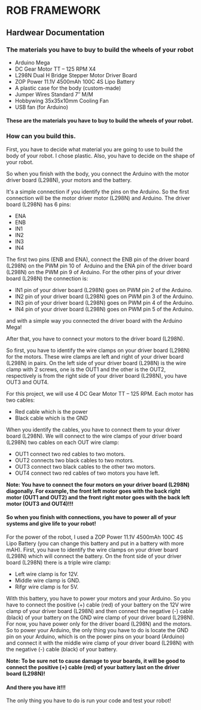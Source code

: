 # ROB FRAMEWORK


## Hardwear Documentation


### The materials you have to buy to build the wheels of your robot


* Arduino Mega
* DC Gear Motor TT – 125 RPM X4
* L298N Dual H Bridge Stepper Motor Driver Board
* ZOP Power 11.1V 4500mAh 100C 4S Lipo Battery
* A plastic case for the body (custom-made)
* Jumper Wires Standard 7″ M/M
* Hobbywing 35x35x10mm Cooling Fan
* USB fan (for Arduino)


#### These are the materials you have to buy to build the wheels of your robot.


### How can you build this.


First, you have to decide what material you are going to use to build the body of your robot. I chose plastic. Also, you have to decide on the shape of your robot.


So when you finish with the body, you connect the Arduino with the motor driver board (L298N), your motors and the battery.


It's a simple connection if you identify the pins on the Arduino.
So the first connection will be the motor driver motor (L298N) and Arduino. The driver board (L298N) has 6 pins:


* ENA
* ENB
* IN1
* IN2
* IN3
* IN4


The first two pins (ENB and ENA), connect the ENB pin of the driver board (L298N) on the PWM pin 10 of  Arduino and the ENA pin of the driver board (L298N) on the PWM pin 9 of Arduino. For the other pins of your driver board (L298N) the connection is:


* IN1 pin of your driver board (L298N) goes on PWM pin 2 of the Arduino.
* IN2 pin of your driver board (L298N) goes on PWM pin 3 of the Arduino.
* IN3 pin of your driver board (L298N) goes on PWM pin 4 of the Arduino.
* IN4 pin of your driver board (L298N) goes on PWM pin 5 of the Arduino.


and with a simple way you connected the driver board with the Arduino Mega!


After that, you have to connect your motors to the driver board (L298N).


So first, you have to identify the wire clamps on your driver board (L298N) for the motors. These wire clamps are left and right of your driver board (L298N) in pairs. On the left side of your driver board (L298N) is the wire clamp with 2 screws, one is the OUT1 and the other is the OUT2, respectively is from the right side of your driver board (L298N), you have OUT3 and OUT4.


For this project, we will use 4 DC Gear Motor TT – 125 RPM. Each motor has two cables:


* Red cable which is the power
* Black cable which is the GND


When you identify the cables, you have to connect them to your driver board (L298N). We will connect to the wire clamps of your driver board (L298N) two cables on each OUT wire clamp:


* OUT1 connect two red cables to two motors.
* OUT2 connects two black cables to two motors.
* OUT3 connect two black cables to the other two motors.
* OUT4 connect two red cables of two motors you have left.


**Note: You have to connect the four motors on your driver board (L298N) diagonally. For example, the front left motor goes with the back right motor (OUT1 and OUT2) and the front right motor goes with the back left motor (OUT3 and OUT4)!!!**


#### So when you finish with connections, you have to power all of your systems and give life to your robot!


For the power of the robot, I used a ZOP Power 11.1V 4500mAh 100C 4S Lipo Battery (you can change this battery and put in a battery with more mAH). First, you have to identify the wire clamps on your driver board (L298N) which will connect the battery. On the front side of your driver board (L298N) there is a triple wire clamp:


* Left wire clamp is for 12V.
* Middle wire clamp is GND.
* Rifgr wire clamp is for 5V.


With this battery, you have to power your motors and your Arduino. So you have to connect the positive (+) cable (red) of your battery on the 12V wire clamp of your driver board (L298N) and then connect the negative (-) cable (black) of your battery on the GND wire clamp of your driver board (L298N). For now, you have power only for the driver board (L298N) and the motors. So to power your Arduino, the only thing you have to do is locate the GND pin on your Arduino, which is on the power pins on your board (Arduino) and connect it with the middle wire clamp of your driver board (L298N) with the negative (-) cable (black) of your battery.


**Note: To be sure not to cause damage to your boards, it will be good to connect the positive (+) cable (red) of your battery last on the driver board (L298N)!**


#### And there you have it!!!


The only thing you have to do is run your code and test your robot!

